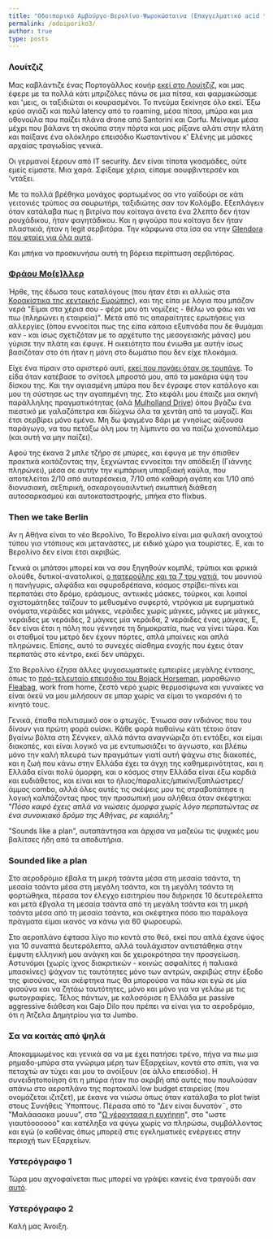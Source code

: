 ```yaml
---
title: "Οδοιπορικό Αμβούργο-Βερολίνο-Ψωροκώσταινα (Επαγγελματικό acid trip)"
permalink: /odoiporiko3/
author: true
type: posts
---
```


### Λουίτζιζ

Μας καβλάντιζε ένας Πορτογάλλος κουήρ [εκεί στο Λουίτζιζ](https://goo.gl/maps/swvLZaeLaeXHfApz5), και μας έφερε με τα πολλά κάτι μπριζόλες πάνω σε μια πίτσα, και φαρμακώσαμε και 'μεις, οι ταξιδιώται οι κουρασμένοι. Το πνεύμα ξεκίνησε όλο εκεί. Έξω κρύο αγιάζι και πολύ latency από το roaming,  μέσα πίτσα, μπύρα και μια οθονούλα που παίζει πλάνα drone από Santorini και Corfu. Μείναμε μέσα μέχρι που βάλανε τη σκούπα στην πόρτα και μας ρίξανε αλάτι στην πλάτη και παίξανε ένα ολόκληρο επεισόδιο Κωσταντίνου κ' Ελένης με μάσκες αρχαίας τραγωδίας γενικά.

Οι γερμανοί ξέρουν από ΙΤ security. Δεν είναι τίποτα γκασμάδες, ούτε εμείς είμαστε. Μια χαρά. Σφίξαμε χέρια, είπαμε αουφβιντερσέν και 'ντάξει.

Με τα πολλά βρέθηκα μονάχος φορτωμένος σα ντο γαϊδούρι σε κάτι γειτονιές τρύπιος σα σουρωτήρι, ταξιδιώτης σαν τον Κολόμβο. Εξεπλάγειν όταν κατάλαβα πως η βιτρίνα που κοίταγα άνετα ένα 2λεπτο δεν ήταν ρουχάδικου, ήταν φαγητάδικου. Και η φιγούρα που κοίταγα δεν ήταν πλαστικιά, ήταν η legit σερβιτόρα. Την κάρφωνα στα ίσα σα ντην [Glendora που φταίει για όλα αυτά](https://www.youtube.com/watch?v=wH9ihA889TQ).

Και μπήκα να προσκυνήσω αυτή τη βόρεια περίπτωση σερβιτόρας.

### [Φράου Μο(ε)λλερ](https://g.page/fraumoeller?share)

Ήρθε, της έδωσα τους καταλόγους (που ήταν έτσι κι αλλιώς στα [Κορακίστικα της κεντρικής Ευρώπης](https://el.wikipedia.org/wiki/%CE%93%CE%B5%CF%81%CE%BC%CE%B1%CE%BD%CE%B9%CE%BA%CE%AE_%CE%B3%CE%BB%CF%8E%CF%83%CF%83%CE%B1)), και της είπα με λόγια που μπάζαν νερά "Είμαι στα χέρια σου - φέρε μου ότι νομίζεις - θέλω να φάω και να πιω (πληρώνει η εταιρεία)". Μετά από τις απαραίτητες ερωτήσεις για αλλεργίες (όπου εννοείται πως της είπα κάποια εξυπνάδα που δε θυμάμαι καν - και ίσως σχετιζόταν με το αρχέτυπο της μεσογειακής μάνας) μου γύρισε την πλάτη και έφυγε. Η οικειότητα που ένιωθα με αυτήν ίσως βασιζόταν στο ότι ήταν η μόνη στο δωμάτιο που δεν είχε πλοκάμια.

Είχε ένα πίρσιν στο αριστερό αυτί, [εκεί που πονάει όταν σε τρυπάνε](http://bodypiercingmag.com/wp-content/uploads/2013/12/Tragus_piercing_2.jpg). Το είδα όταν κατέβασε το σνίτσελ μπροστά μου, από τα μακάρια ύψη του δίσκου της. Και την αγιασμένη μπύρα που δεν έγραφε στον κατάλογο και μου τη σύστησε ως την αγαπημένη της. Στο κεφάλι μου έπαιζε μια σκηνή παράλληλης πραγματικότητας (αλά [Mulholland Drive](https://www.imdb.com/title/tt0166924/)) όπου βγάζω ένα πιεστικό με γαλαζόπετρα και δίώχνω όλα τα χεντάη από τα μαγαζί. Και έτσι σερβίρει μόνο εμένα. Μη δω ψαγμένο 8άρι με γνησίως αύξουσα παράγωγο, να του πετάξω όλη μου τη λίμπιντο σα να παίζω χιονοπόλεμο (και αυτή να μην παίζει).

Αφού της έκανα 2 μπλε τζήρο σε μπύρες, και έφυγα με την όπισθεν πρακτικά κοιτάζοντας την, ξεχνώντας εννοείται την απόδειξη (Γιάννης πληρώνει), μέσα σε αυτήν την κιμπάρικη υπαρξιακή καύλα, που αποτελείται 2/10 από αυταρέσκεια, 7/10 από καθαρή αγάπη και 1/10 από διονυσιακή, σεξπιρική, οσκαρογουαιλντική σκωπτική διάθεση αυτοσαρκασμού και αυτοκαταστροφής, μπήκα στο flixbus.



### Then we take Berlin

Αν η Αθήνα είναι το νέο Βερολίνο, Το Βερολίνο είναι μια φυλακή ανοιχτού τύπου για ντόπιους και μετανάστες, με ειδικό χώρο για τουρίστες. Ε, και το Βερολίνο δεν είναι έτσι ακριβώς.

Γενικά οι μπάτσοι μπορεί και να σου ξηγηθούν κομπλέ, τρύπιοι και φρικιά ολούθε, δυτικοί-ανατολικοί, [ο πατερούλης και τα 7 του γατιά](https://www.youtube.com/watch?v=5nATXr5T-QQ), του μουνιού η πανήγυρις, αλφάδια και σφυροδρέπανα, κόσμος στρίβει-πίνει και περπατάει στο δρόμο, εράσμους, αντιιικές μάσκες, τούρκοι, και λοιποί σχιστομάτηδες ταϊζουν το μεθυσμένο συφερτό, ντρόγκια με ευρηματικά ονόματα,νεράιδες και μάγκες, νεράιδες χωρίς μάγκες, μάγκες με μάγκες, νεράιδες με νεράιδες, 2 μάγκες μία νεράιδα, 2 νεράιδες ένας μάγκας, Ε, δεν είναι έτσι η πόλη που γέννησε τη δημοκρατία, πως να γίνει τώρα. Και οι σταθμοί του μετρό δεν έχουν πόρτες, απλά μπαίνεις και απλά πληρώνεις. Επίσης, αυτό το συνεχές αίσθημα ενοχής που έχεις όταν περπατάς στο κέντρο, εκεί δεν υπάρχει.

Στο Βερολίνο έζησα άλλες ψυχοσωματικές εμπειρίες μεγάλης έντασης, όπως το [πρό-τελευταίο επεισόδιο του Bojack Horseman](https://en.wikipedia.org/wiki/The_View_From_Halfway_Down), μαραθώνιο [Fleabag](https://www.imdb.com/title/tt5687612/), work from home, ζεστό νερό χωρίς θερμοσίφωνα και γυναίκες να είναι όκεϋ να μου μιλήσουν σε μπαρ χωρίς να είμαι το γκαρσόνι ή το κινητό τους.

Γενικά, έπαθα πολιτισμικό σοκ ο φτωχός. Ένιωσα σαν ινδιάνος που του δίνουν για πρώτη φορά ουίσκι. Κάθε φορά παθαίνω κάτι τέτοιο όταν βγαίνω βόλτα στη Σένγκεν, αλλά πάντα αναγνώριζα ότι εντάξει, και είμαι διακοπές, και είναι λογικό να με εντυπωσιάζει το άγνωστο, και βλέπω μόνο την καλή πλευρά των πραγμάτων γιατί αυτή ψάχνω στις διακοπές, και η ζωή που κάνω στην Ελλάδα έχει τα άγχη της καθημερινότητας, και η Ελλάδα είναι πολύ όμορφη, και ο κόσμος στην Ελλάδα είναι έξω καρδιά και ευδιάθετος, και είναι και το ήλιος/παραλίες/μπικίνι/ξαπλώστρες/άμμος combo, αλλά όλες αυτές τις σκέψεις μου τις στραβοπάτησε η λογική καλπάζοντας προς την προσωπική μου αλήθεια όταν σκέφτηκα: "*Πόσο καιρό έχεις απλά να νιώσεις όμορφα χωρίς λόγο περπατώντας σε ένα συνοικιακό δρόμο της Αθήνας, ρε καριόλη;*"

"Sounds like a plan", αυταπάντησα και άρχισα να μαζεύω τις ψυχικές μου βαλίτσες ήδη από τα αποδυτήρια.



### Sounded like a plan

Στο αεροδρόμιο έβαλα τη μικρή τσάντα μέσα στη μεσαία τσάντα, τη μεσαία τσάντα μέσα στη μεγάλη τσάντα, και τη μεγάλη τσάντα τη φορτώθηκα, πέρασα τον έλεγχο εισιτηρίου που διήρκησε 10 δευτερόλεπτα και μετά έβγαλα τη μεσαία τσάντα από τη μεγάλη τσάντα και τη μικρή τσάντα μέσα από τη μεσαία τσάντα, και σκέφτηκα πόσο πιο παράλογα πράγματα είμαι ικανός να κάνω για 60 ψωροευρώ.

Στο αεροπλάνο έφτασα λίγο πιο κοντά στο θεό, εκεί που απλά έχανε ύψος για 10 συναπτά δευτερόλεπτα, αλλά τουλάχιστον αντιστάθηκα στην έμφυτη ελληνική μου ανάγκη και δε χειροκρότησα την προσγείωση. Αστυνόμοι (χωρίς ίχνος διακριτικών - κοινώς ασφαλίτες ή παλιακά μπασκίνες) ψάχναν τις ταυτότητες μόνο των αντρών, ακριβώς στην έξοδο της φισούνας, και σκέφτηκα πως θα μπορούσα να πάω και εγώ σε μία φισούνα και να ζητάω ταυτότητες, μόνο και μόνο για να γελάω με τις φωτογραφίες. Τέλος πάντων, με καλοσόρισε η Ελλάδα με passive aggressive διάθεση και Gajo Dilo που πρέπει να είναι για το αεροδρόμιο, ότι η Άτζελα Δημητρίου για τα Jumbo.



### Σα να κοιτάς από ψηλά

Αποκαμμωμένος και γενικά σα να με έχει πατήσει τρένο, πήγα να πιω μια ρημαδο-μπύρα στα γνώριμα μέρη των Εξαρχείων, κοντά στο σπίτι, για να πεταχτώ αν τύχει και μου το ανοίξουν (σε άλλο επεισόδιο). Η συνειδητοποίηση ότι η μπύρα ήταν πιο ακριβή από αυτές που πουλούσαν απάνω στο αεροπλάνο της πορτοκαλί low budget εταιρείας (που ονομάζεται ιζιτζετ), με έκανε να νιώσω όπως όταν κατάλαβα το plot twist στους Συνήθεις Ύποπτους. Πέρασα από το "Δεν είναι δυνατόν¨, στο "Μαλάααακα μουυυ", στο "[Ω γέροντααα η ευχήηηη](https://youtu.be/IITbPKwDupg?t=2)", στο "ωστε γιαυτόοοοοοο" και κατέληξα να φύγω χωρίς να πληρώσω, συμβάλλοντας και εγώ (ο καθένας όπως μπορεί) στις εγκληματικές ενέργειες στην περιοχή των Εξαρχείων.



###  Υστερόγραφο 1

Τώρα μου αχνοφαίνεται πως μπορεί να γράψει κανείς ένα τραγούδι σαν [αυτό](https://www.youtube.com/watch?v=aVE2WSujaMg). 



### Υστερόγραφο 2

Καλή μας Άνοιξη.

